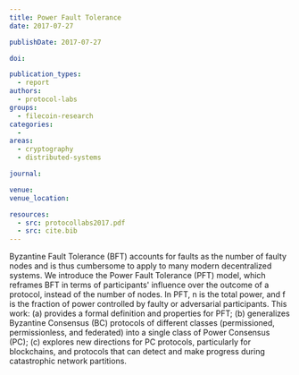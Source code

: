 ```yaml
---
title: Power Fault Tolerance
date: 2017-07-27

publishDate: 2017-07-27

doi:

publication_types:
  - report
authors:
  - protocol-labs
groups:
  - filecoin-research
categories:
  -
areas:
  - cryptography
  - distributed-systems

journal:

venue: 
venue_location:

resources:
  - src: protocollabs2017.pdf
  - src: cite.bib
---
```

Byzantine Fault Tolerance (BFT) accounts for faults as the number of faulty nodes and is thus cumbersome to apply to many modern decentralized systems. We introduce the Power Fault Tolerance (PFT) model, which reframes BFT in terms of participants' influence over the outcome of a protocol, instead of the number of nodes. In PFT, n is the total power, and f is the fraction of power controlled by faulty or adversarial participants. This work: (a) provides a formal definition and properties for PFT; (b) generalizes Byzantine Consensus (BC) protocols of different classes (permissioned, permissionless, and federated) into a single class of Power Consensus (PC); (c) explores new directions for PC protocols, particularly for blockchains, and protocols that can detect and make progress during catastrophic network partitions.
